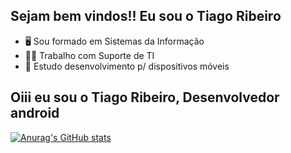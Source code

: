 ## Sejam bem vindos!! Eu sou o Tiago Ribeiro
- 🖥️ Sou formado em Sistemas da Informação
- 🧑‍💼 Trabalho com Suporte de TI
- 📱 Estudo desenvolvimento p/ dispositivos móveis

## Oiii eu sou o Tiago Ribeiro, Desenvolvedor android
  
  [![Anurag's GitHub stats](https://github-readme-stats.vercel.app/api?username=tiagoribeiro2000&show_icons=true&theme=radical)](https://github.com/anuraghazra/github-readme-stats)
  


 

